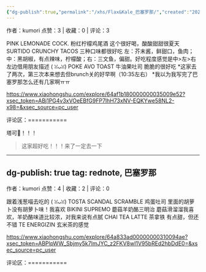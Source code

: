 ```yaml
---
{"dg-publish":true,"permalink":"/xhs/Flax&Kale_巴塞罗那/","created":"2025-03-17T22:07:31.590+08:00","updated":"2025-03-17T22:08:57.694+08:00"}
---
```


作者：kumori
点赞：3   |   收藏：0   |   评论：3

PINK LEMONADE COCK. 粉红柠檬鸡尾酒 这个很好喝，酸酸甜甜很夏天
SURTIDO CRUNCHY TACOS 三种口味都很好吃 左：芥末酱，鲜甜口，鱼肉；中：黑胡椒，有点辣味，柠檬酸；右：三文鱼，偏甜。好吃程度感觉是中>左>右 左边借用朋友描述 ( ꈍᴗꈍ)
POKE AVO TOAST 牛油果吐司 脆脆的很好吃
*这家去了两次，第三次本来想去但brunch关的好早啊（10:35左右）
*我以为我写完了巴塞罗那怎么还有几家啊ㅠㅠ

https://www.xiaohongshu.com/explore/64af1b180000000035009e52?xsec_token=ABj1PG4v3xVOeEBfG9FP7lhH73xNV-EQKYwe58NL2-x98=&xsec_source=pc_user

评论区：===========

塔可🌮️！！！

> 这家超好吃！！！来了一定去一下
---
dg-publish: true
tag: rednote, 巴塞罗那
---
作者：kumori
点赞：4   |   收藏：2   |   评论：0

跟着浅葱喵去吃的 ( ꈍᴗꈍ)
TOSTA SCANDAL SCRAMBLE 鸡蛋吐司 里面的胡萝卜没有胡萝卜味！我喜欢
BIKINI SUPREMO 蘑菇羊奶酪三明治 蘑菇滑溜溜我喜欢，羊奶酪味道比较浓，对我来说有点腻
CHAI TEA LATTE 茶拿铁 有点甜，但还不错
TE ENERGIZIN 玄米茶的感觉

https://www.xiaohongshu.com/explore/64a833ad00000000310094ae?xsec_token=ABPlpWW_Sbjmy5k7ImJYC_z2FKV8wI1V95bREd2hbDdE0=&xsec_source=pc_user

评论区：===========

